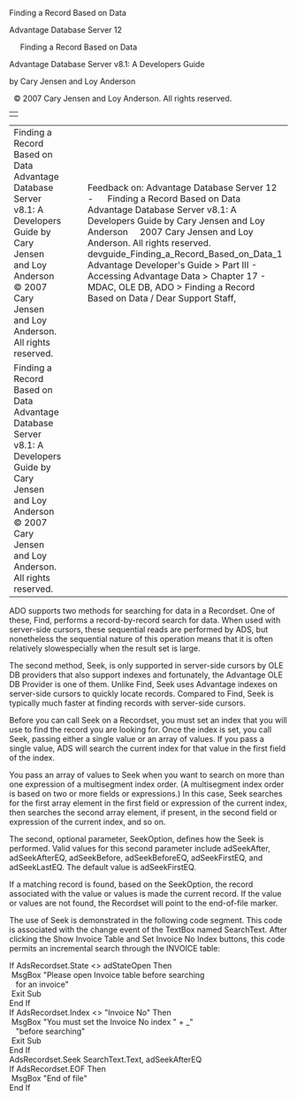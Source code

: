 Finding a Record Based on Data




Advantage Database Server 12  

     Finding a Record Based on Data

Advantage Database Server v8.1: A Developers Guide

by Cary Jensen and Loy Anderson

  © 2007 Cary Jensen and Loy Anderson. All rights reserved.

|  |
| --- |
|  |

|  |  |  |  |  |
| --- | --- | --- | --- | --- |
| Finding a Record Based on Data  Advantage Database Server v8.1: A Developers Guide  by Cary Jensen and Loy Anderson    © 2007 Cary Jensen and Loy Anderson. All rights reserved. |  |  | Feedback on: Advantage Database Server 12 -      Finding a Record Based on Data Advantage Database Server v8.1: A Developers Guide by Cary Jensen and Loy Anderson     2007 Cary Jensen and Loy Anderson. All rights reserved. devguide\_Finding\_a\_Record\_Based\_on\_Data\_1 Advantage Developer's Guide > Part III - Accessing Advantage Data > Chapter 17 - MDAC, OLE DB, ADO > Finding a Record Based on Data / Dear Support Staff, |  |
| Finding a Record Based on Data  Advantage Database Server v8.1: A Developers Guide  by Cary Jensen and Loy Anderson    © 2007 Cary Jensen and Loy Anderson. All rights reserved. |  |  |  |  |

ADO supports two methods for searching for data in a Recordset. One of these, Find, performs a record-by-record search for data. When used with server-side cursors, these sequential reads are performed by ADS, but nonetheless the sequential nature of this operation means that it is often relatively slowespecially when the result set is large.

The second method, Seek, is only supported in server-side cursors by OLE DB providers that also support indexes and fortunately, the Advantage OLE DB Provider is one of them. Unlike Find, Seek uses Advantage indexes on server-side cursors to quickly locate records. Compared to Find, Seek is typically much faster at finding records with server-side cursors.

Before you can call Seek on a Recordset, you must set an index that you will use to find the record you are looking for. Once the index is set, you call Seek, passing either a single value or an array of values. If you pass a single value, ADS will search the current index for that value in the first field of the index.

You pass an array of values to Seek when you want to search on more than one expression of a multisegment index order. (A multisegment index order is based on two or more fields or expressions.) In this case, Seek searches for the first array element in the first field or expression of the current index, then searches the second array element, if present, in the second field or expression of the current index, and so on.

The second, optional parameter, SeekOption, defines how the Seek is performed. Valid values for this second parameter include adSeekAfter, adSeekAfterEQ, adSeekBefore, adSeekBeforeEQ, adSeekFirstEQ, and adSeekLastEQ. The default value is adSeekFirstEQ.

If a matching record is found, based on the SeekOption, the record associated with the value or values is made the current record. If the value or values are not found, the Recordset will point to the end-of-file marker.

The use of Seek is demonstrated in the following code segment. This code is associated with the change event of the TextBox named SearchText. After clicking the Show Invoice Table and Set Invoice No Index buttons, this code permits an incremental search through the INVOICE table:

If AdsRecordset.State <> adStateOpen Then  
  MsgBox "Please open Invoice table before searching  
    for an invoice"  
  Exit Sub  
End If  
If AdsRecordset.Index <> "Invoice No" Then  
  MsgBox "You must set the Invoice No index " + \_"  
    "before searching"  
  Exit Sub  
End If  
AdsRecordset.Seek SearchText.Text, adSeekAfterEQ  
If AdsRecordset.EOF Then  
  MsgBox "End of file"  
End If